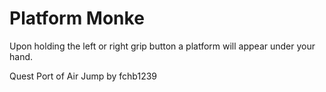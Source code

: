 # Platform Monke
Upon holding the left or right grip button
a platform will appear under your hand. 



Quest Port of Air Jump by fchb1239
